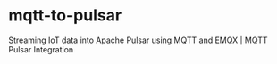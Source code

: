# mqtt-to-pulsar
Streaming IoT data into Apache Pulsar using MQTT and EMQX | MQTT Pulsar Integration

